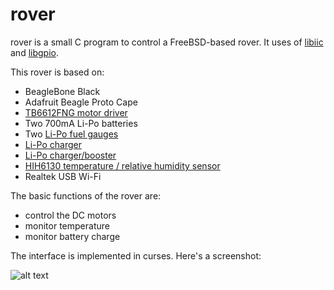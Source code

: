 # rover

rover is a small C program to control a FreeBSD-based rover.  It uses of [libiic](https://bitbucket.org/rpaulo/libiic) and [libgpio](https://bitbucket.org/rpaulo/libgpio).

This rover is based on:

* BeagleBone Black
* Adafruit Beagle Proto Cape
* [TB6612FNG motor driver](https://www.sparkfun.com/products/9457)
* Two 700mA Li-Po batteries
* Two [Li-Po fuel gauges](https://www.sparkfun.com/products/10617)
* [Li-Po charger](https://www.sparkfun.com/products/10401)
* [Li-Po charger/booster](https://www.sparkfun.com/products/11231)
* [HIH6130 temperature / relative humidity sensor](https://www.sparkfun.com/products/11295)
* Realtek USB Wi-Fi 

The basic functions of the rover are:

* control the DC motors
* monitor temperature
* monitor battery charge

The interface is implemented in curses.  Here's a screenshot:

![alt text](http://people.freebsd.org/~rpaulo/rover_ui.png)